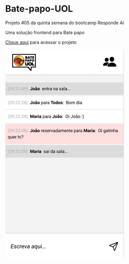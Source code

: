 # Bate-papo-UOL

Projeto #05 da quinta semana do bootcamp Responde Aí

Uma solução frontend para Bate papo

[Clique aqui](https://rafaelbahiense.github.io/Bate-Papo-UOL/) para acessar o projeto


![App screencap](https://github.com/RafaelBahiense/Bate-Papo-UOL/blob/master/assets/images/screenshot.png?raw=true)
